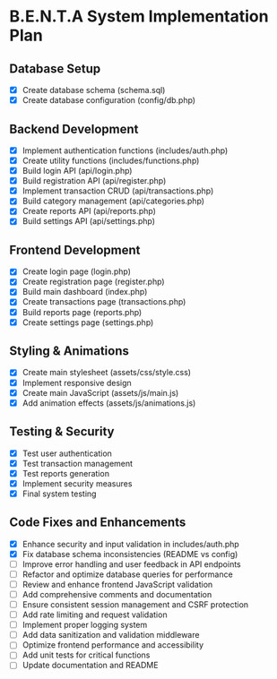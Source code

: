  # B.E.N.T.A System Implementation Plan

## Database Setup
- [x] Create database schema (schema.sql)
- [x] Create database configuration (config/db.php)

## Backend Development
- [x] Implement authentication functions (includes/auth.php)
- [x] Create utility functions (includes/functions.php)
- [x] Build login API (api/login.php)
- [x] Build registration API (api/register.php)
- [x] Implement transaction CRUD (api/transactions.php)
- [x] Build category management (api/categories.php)
- [x] Create reports API (api/reports.php)
- [x] Build settings API (api/settings.php)

## Frontend Development
- [x] Create login page (login.php)
- [x] Create registration page (register.php)
- [x] Build main dashboard (index.php)
- [x] Create transactions page (transactions.php)
- [x] Build reports page (reports.php)
- [x] Create settings page (settings.php)

## Styling & Animations
- [x] Create main stylesheet (assets/css/style.css)
- [x] Implement responsive design
- [x] Create main JavaScript (assets/js/main.js)
- [x] Add animation effects (assets/js/animations.js)

## Testing & Security
- [x] Test user authentication
- [x] Test transaction management
- [x] Test reports generation
- [x] Implement security measures
- [x] Final system testing

## Code Fixes and Enhancements
- [x] Enhance security and input validation in includes/auth.php
- [x] Fix database schema inconsistencies (README vs config)
- [ ] Improve error handling and user feedback in API endpoints
- [ ] Refactor and optimize database queries for performance
- [ ] Review and enhance frontend JavaScript validation
- [ ] Add comprehensive comments and documentation
- [ ] Ensure consistent session management and CSRF protection
- [ ] Add rate limiting and request validation
- [ ] Implement proper logging system
- [ ] Add data sanitization and validation middleware
- [ ] Optimize frontend performance and accessibility
- [ ] Add unit tests for critical functions
- [ ] Update documentation and README
